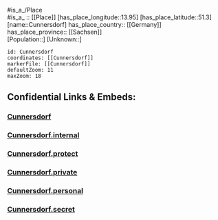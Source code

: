﻿---
location: [51.3,13.95] 
mapzoom: [7,12] 
mapmarker: city 
type: City
tags:
- geo/City


SpocWebEntityId: 29689
isDeleted: false
confidential: public

---
#is_a_/Place  
#is_a_ :: [[Place]] 
[has_place_longitude::13.95] 
[has_place_latitude::51.3] 
[name::Cunnersdorf] 
has_place_country:: [[Germany]]  
has_place_province:: [[Sachsen]]  
[Population::] 
[Unknown::] 


```leaflet
id: Cunnersdorf
coordinates: [[Cunnersdorf]] 
markerFile: [[Cunnersdorf]] 
defaultZoom: 11 
maxZoom: 18
```


## Confidential Links & Embeds: 

### [Cunnersdorf](/_public/Earth/Continent/Europe/Europe~Central/Germany/Germany~East/Sachsen/counties~Sachsen/Bautzen/cities~Bautzen/Königsbrück/City/Cunnersdorf.md) 

### [Cunnersdorf.internal](/_internal/Earth/Continent/Europe/Europe~Central/Germany/Germany~East/Sachsen/counties~Sachsen/Bautzen/cities~Bautzen/Königsbrück/City/Cunnersdorf.internal.md) 

### [Cunnersdorf.protect](/_protect/Earth/Continent/Europe/Europe~Central/Germany/Germany~East/Sachsen/counties~Sachsen/Bautzen/cities~Bautzen/Königsbrück/City/Cunnersdorf.protect.md) 

### [Cunnersdorf.private](/_private/Earth/Continent/Europe/Europe~Central/Germany/Germany~East/Sachsen/counties~Sachsen/Bautzen/cities~Bautzen/Königsbrück/City/Cunnersdorf.private.md) 

### [Cunnersdorf.personal](/_personal/Earth/Continent/Europe/Europe~Central/Germany/Germany~East/Sachsen/counties~Sachsen/Bautzen/cities~Bautzen/Königsbrück/City/Cunnersdorf.personal.md) 

### [Cunnersdorf.secret](/_secret/Earth/Continent/Europe/Europe~Central/Germany/Germany~East/Sachsen/counties~Sachsen/Bautzen/cities~Bautzen/Königsbrück/City/Cunnersdorf.secret.md) 
